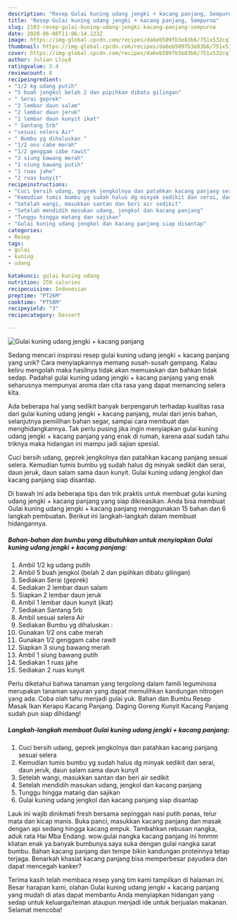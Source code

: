 ```yaml
---
description: "Resep Gulai kuning udang jengki + kacang panjang, Sempurna"
title: "Resep Gulai kuning udang jengki + kacang panjang, Sempurna"
slug: 2103-resep-gulai-kuning-udang-jengki-kacang-panjang-sempurna
date: 2020-06-08T11:06:14.123Z
image: https://img-global.cpcdn.com/recipes/da6eb509fb3e83b6/751x532cq70/gulai-kuning-udang-jengki-kacang-panjang-foto-resep-utama.jpg
thumbnail: https://img-global.cpcdn.com/recipes/da6eb509fb3e83b6/751x532cq70/gulai-kuning-udang-jengki-kacang-panjang-foto-resep-utama.jpg
cover: https://img-global.cpcdn.com/recipes/da6eb509fb3e83b6/751x532cq70/gulai-kuning-udang-jengki-kacang-panjang-foto-resep-utama.jpg
author: Julian Lloyd
ratingvalue: 3.4
reviewcount: 8
recipeingredient:
- "1/2 kg udang putih"
- "5 buah jengkol belah 2 dan pipihkan dibatu gilingan"
- " Serai geprek"
- "2 lembar daun salam"
- "2 lembar daun jeruk"
- "1 lembar daun kunyit ikat"
- " Santang 5rb"
- "sesuai selera Air"
- " Bumbu yg dihaluskan "
- "1/2 ons cabe merah"
- "1/2 genggam cabe rawit"
- "3 siung bawang merah"
- "1 siung bawang putih"
- "1 ruas jahe"
- "2 ruas kunyit"
recipeinstructions:
- "Cuci bersih udang, geprek jengkolnya dan patahkan kacang panjang sesuai selera"
- "Kemudian tumis bumbu yg sudah halus dg minyak sedikit dan serai, daun jeruk, daun salam sama daun kunyit"
- "Setelah wangi, masukkan santan dan beri air sedikit"
- "Setelah mendidih masukan udang, jengkol dan kacang panjang"
- "Tunggu hingga matang dan sajikan"
- "Gulai kuning udang jengkol dan kacang panjang siap disantap"
categories:
- Resep
tags:
- gulai
- kuning
- udang

katakunci: gulai kuning udang 
nutrition: 259 calories
recipecuisine: Indonesian
preptime: "PT26M"
cooktime: "PT58M"
recipeyield: "3"
recipecategory: Dessert

---
```



![Gulai kuning udang jengki + kacang panjang](https://img-global.cpcdn.com/recipes/da6eb509fb3e83b6/751x532cq70/gulai-kuning-udang-jengki-kacang-panjang-foto-resep-utama.jpg)

Sedang mencari inspirasi resep gulai kuning udang jengki + kacang panjang yang unik? Cara menyiapkannya memang susah-susah gampang. Kalau keliru mengolah maka hasilnya tidak akan memuaskan dan bahkan tidak sedap. Padahal gulai kuning udang jengki + kacang panjang yang enak seharusnya mempunyai aroma dan cita rasa yang dapat memancing selera kita.

Ada beberapa hal yang sedikit banyak berpengaruh terhadap kualitas rasa dari gulai kuning udang jengki + kacang panjang, mulai dari jenis bahan, selanjutnya pemilihan bahan segar, sampai cara membuat dan menghidangkannya. Tak perlu pusing jika ingin menyiapkan gulai kuning udang jengki + kacang panjang yang enak di rumah, karena asal sudah tahu triknya maka hidangan ini mampu jadi sajian spesial.

Cuci bersih udang, geprek jengkolnya dan patahkan kacang panjang sesuai selera. Kemudian tumis bumbu yg sudah halus dg minyak sedikit dan serai, daun jeruk, daun salam sama daun kunyit. Gulai kuning udang jengkol dan kacang panjang siap disantap.


Di bawah ini ada beberapa tips dan trik praktis untuk membuat gulai kuning udang jengki + kacang panjang yang siap dikreasikan. Anda bisa membuat Gulai kuning udang jengki + kacang panjang menggunakan 15 bahan dan 6 langkah pembuatan. Berikut ini langkah-langkah dalam membuat hidangannya.

<!--inarticleads1-->

##### Bahan-bahan dan bumbu yang dibutuhkan untuk menyiapkan Gulai kuning udang jengki + kacang panjang:

1. Ambil 1/2 kg udang putih
1. Ambil 5 buah jengkol (belah 2 dan pipihkan dibatu gilingan)
1. Sediakan  Serai (geprek)
1. Sediakan 2 lembar daun salam
1. Siapkan 2 lembar daun jeruk
1. Ambil 1 lembar daun kunyit (ikat)
1. Sediakan  Santang 5rb
1. Ambil sesuai selera Air
1. Sediakan  Bumbu yg dihaluskan :
1. Gunakan 1/2 ons cabe merah
1. Gunakan 1/2 genggam cabe rawit
1. Siapkan 3 siung bawang merah
1. Ambil 1 siung bawang putih
1. Sediakan 1 ruas jahe
1. Sediakan 2 ruas kunyit


Perlu diketahui bahwa tanaman yang tergolong dalam famili leguminosa merupakan tanaman sayuran yang dapat memulihkan kandungan nitrogen yang ada. Coba olah tahu menjadi gulai yuk. Bahan dan Bumbu Resep Masak Ikan Kerapu Kacang Panjang. Daging Goreng Kunyit Kacang Panjang sudah pun siap dihidang! 

<!--inarticleads2-->

##### Langkah-langkah membuat Gulai kuning udang jengki + kacang panjang:

1. Cuci bersih udang, geprek jengkolnya dan patahkan kacang panjang sesuai selera
1. Kemudian tumis bumbu yg sudah halus dg minyak sedikit dan serai, daun jeruk, daun salam sama daun kunyit
1. Setelah wangi, masukkan santan dan beri air sedikit
1. Setelah mendidih masukan udang, jengkol dan kacang panjang
1. Tunggu hingga matang dan sajikan
1. Gulai kuning udang jengkol dan kacang panjang siap disantap


Lauk ini wajib dinikmati fresh bersama sepinggan nasi putih panas, telur mata dan kicap manis. Buka panci, masukkan kacang panjang dan masak dengan api sedang hingga kacang empuk. Tambahkan rebusan nangka, aduk rata Hai Mba Endang. wow.gulai nangka kacang panjang ini hmmm kliatan enak ya.banyak bumbunya.saya suka dengan gulai nangka sarat bumbu. Bahan kacang panjang dan tempe bikin kandungan proteinnya tetap terjaga. Benarkah khasiat kacang panjang bisa memperbesar payudara dan dapat mencegah kanker? 

Terima kasih telah membaca resep yang tim kami tampilkan di halaman ini. Besar harapan kami, olahan Gulai kuning udang jengki + kacang panjang yang mudah di atas dapat membantu Anda menyiapkan hidangan yang sedap untuk keluarga/teman ataupun menjadi ide untuk berjualan makanan. Selamat mencoba!
